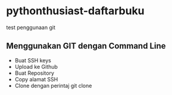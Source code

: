 # pythonthusiast-daftarbuku
test penggunaan git

## Menggunakan GIT dengan Command Line
- Buat SSH keys
- Upload ke Github
- Buat Repository
- Copy alamat SSH
- Clone dengan perintaj git clone <alamat ssh>

